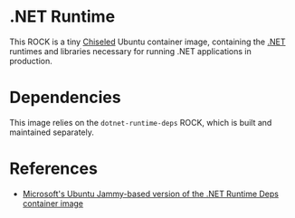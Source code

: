 # .NET Runtime 

This ROCK is a tiny [Chiseled](https://github.com/canonical/chisel) Ubuntu container image, containing the [.NET](https://dotnet.microsoft.com/en-us/) runtimes and libraries necessary 
for running .NET applications in production.

# Dependencies

This image relies on the `dotnet-runtime-deps` ROCK, which is built and maintained separately.

# References

- [Microsoft's Ubuntu Jammy-based version of the .NET Runtime Deps container image](https://github.com/dotnet/dotnet-docker/blob/main/src/runtime-deps/6.0/jammy/amd64/Dockerfile)
